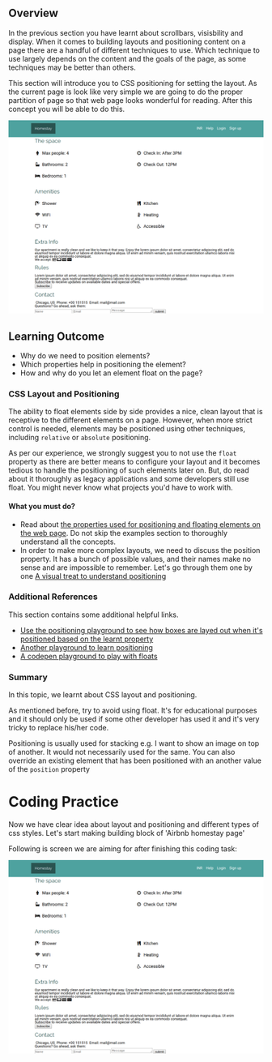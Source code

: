 ## Overview

In the previous section you have learnt about scrollbars, visisbility and display. When it comes to building layouts and positioning content on a page there are a handful of different techniques to use. Which technique to use largely depends on the content and the goals of the page, as some techniques may be better than others.

This section will introduce you to CSS positioning for setting the layout. As the current page is look like very simple we are going to do the proper partition of page so that web page looks wonderful for reading. After this concept you will be able to do this.

![layout and positioning](images/layout_positioning.png)


## Learning Outcome

- Why do we need to position elements?
- Which properties help in positioning the element?
- How and why do you let an element float on the page?

### CSS Layout and Positioning


 The ability to float elements side by side provides a nice, clean layout that is receptive to the different elements on a page. However, when more strict control is needed, elements may be positioned using other techniques, including `relative` or `absolute` positioning.

As per our experience, we strongly suggest you to not use the `float` property as there are better means to configure your layout and it becomes tedious to handle the positioning of such elements later on. But, do read about it thoroughly as legacy applications and some developers still use float. You might never know what projects you'd have to work with.

#### What you must do?

- Read about [the properties used for positioning and floating elements on the web page](https://www.htmldog.com/guides/css/intermediate/layout/). Do not skip the examples section to thoroughly understand all the concepts.
- In order to make more complex layouts, we need to discuss the position property. It has a bunch of possible values, and their names make no sense and are impossible to remember. Let's go through them one by one [A visual treat to understand positioning](https://learnlayout.com/position.html)

### Additional References

This section contains some additional helpful links.

- [Use the positioning playground to see how boxes are layed out when it's positioned based on the learnt property](https://www.bartbusschots.ie/pbsdemos/pbs8-PositioningPlayground/)
- [Another playground to learn positioning](http://www.mustbebuilt.co.uk/demo/css/position-playground.html)
- [A codepen playground to play with floats](https://codepen.io/GilDavid/full/WbYQPO)

### Summary

In this topic, we learnt about CSS layout and positioning.

As mentioned before, try to avoid using float. It's for educational purposes and it should only be used if some other developer has used it and it's very tricky to replace his/her code.

Positioning is usually used for stacking e.g. I want to show an image on top of another. It would not necessarily used for the same. You can also override an existing element that has been positioned with an another value of the `position` property

# Coding Practice

Now we have clear idea about layout and positioning and different types of css styles. Let's start making building block of 'Airbnb homestay page' 

Following is screen we are aiming for after finishing this coding task:


![layout and positioning](images/layout_positioning.png)

